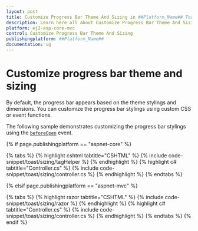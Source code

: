 ```yaml
---
layout: post
title: Customize Progress Bar Theme And Sizing in ##Platform_Name## Toast Component
description: Learn here all about Customize Progress Bar Theme And Sizing in Syncfusion ##Platform_Name## Toast component and more.
platform: ej2-asp-core-mvc
control: Customize Progress Bar Theme And Sizing
publishingplatform: ##Platform_Name##
documentation: ug
---
```



# Customize progress bar theme and sizing

By default, the progress bar appears based on the theme stylings and dimensions. You can customize the progress bar stylings using custom CSS or event functions.

The following sample demonstrates customizing the progress bar stylings using the [`beforeOpen`](https://help.syncfusion.com/cr/aspnetcore-js2/Syncfusion.EJ2.Notifications.Toast.html#Syncfusion_EJ2_Notifications_Toast_BeforeOpen) event.

{% if page.publishingplatform == "aspnet-core" %}

{% tabs %}
{% highlight cshtml tabtitle="CSHTML" %}
{% include code-snippet/toast/sizing/tagHelper %}
{% endhighlight %}
{% highlight c# tabtitle="Controller.cs" %}
{% include code-snippet/toast/sizing/controller.cs %}
{% endhighlight %}
{% endtabs %}

{% elsif page.publishingplatform == "aspnet-mvc" %}

{% tabs %}
{% highlight razor tabtitle="CSHTML" %}
{% include code-snippet/toast/sizing/razor %}
{% endhighlight %}
{% highlight c# tabtitle="Controller.cs" %}
{% include code-snippet/toast/sizing/controller.cs %}
{% endhighlight %}
{% endtabs %}
{% endif %}


